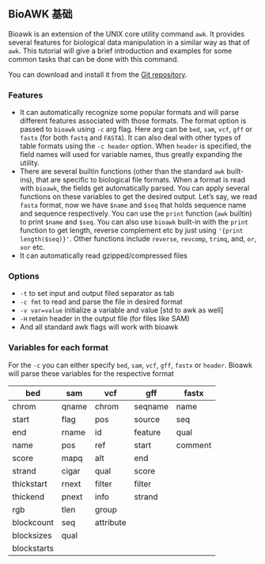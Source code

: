 ## BioAWK 基础  
Bioawk is an extension of the UNIX core utility command `awk`. It provides several features for biological data manipulation in a similar way as that of `awk`. This tutorial will give a brief introduction and examples for some common tasks that can be done with this command.

You can download and install it from the [Git repository](https://github.com/lh3/bioawk).
### Features  
* It can automatically recognize some popular formats and will parse different features associated with those formats. The format option is passed to `bioawk` using `-c` arg flag. Here arg can be `bed`, `sam`, `vcf`, `gff` or `fastx` (for both `fastq` and `FASTA`). It can also deal with other types of table formats using the `-c header` option. When `header` is specified, the field names will used for variable names, thus greatly expanding the utility.  
* There are several builtin functions (other than the standard `awk` built-ins), that are specific to biological file formats. When a format is read with `bioawk`, the fields get automatically parsed. You can apply several functions on these variables to get the desired output. Let’s say, we read `fasta` format, now we have `$name` and `$seq` that holds sequence name and sequence respectively. You can use the `print` function (`awk` builtin) to print `$name` and `$seq`. You can also use `bioawk` built-in with the `print` function to get length, reverse complement etc by just using `'{print length($seq)}'`. Other functions include `reverse`, `revcomp`, `trimq`, and, `or`, `xor` etc.  
* It can automatically read gzipped/compressed files  
### Options  
* `-t` to set input and output filed separator as tab  
* `-c fmt` to read and parse the file in desired format  
* `-v var=value` initialize a variable and value [std to awk as well]  
* `-H` retain header in the output file (for files like SAM)  
* And all standard awk flags will work with bioawk  
### Variables for each format  
For the `-c` you can either specify `bed`, `sam`, `vcf`, `gff`, `fastx` or `header`. Bioawk will parse these variables for the respective format  

bed |	sam	| vcf |	gff	| fastx
--- | --- | --- | --- | ---
chrom |	qname |	chrom |	seqname |	name
start |	flag |	pos |	source |	seq
end |	rname |	id |	feature |	qual
name |	pos |	ref |	start |	comment
score |	mapq |	alt |	end	 | 
strand | 	cigar |	qual |	score |	 
thickstart |	rnext |	filter |	filter	|   
thickend |	pnext |	info |	strand |	 
rgb |	tlen |	group |	 	|   
blockcount | seq |	attribute |	 |  	 
blocksizes |	qual |  |   |   	 	 	 
blockstarts |  |	 |	 |	 

